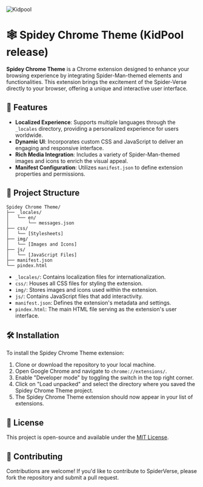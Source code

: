 ![Kidpool](https://raw.githubusercontent.com/MdRaihanHasan/Spidey-Chrome-Theme/refs/heads/master/img/128.png)

# 🕸️ Spidey Chrome Theme (KidPool release)

**Spidey Chrome Theme** is a Chrome extension designed to enhance your browsing experience by integrating Spider-Man-themed elements and functionalities. This extension brings the excitement of the Spider-Verse directly to your browser, offering a unique and interactive user interface.

## 🚀 Features

* **Localized Experience**: Supports multiple languages through the `_locales` directory, providing a personalized experience for users worldwide.
* **Dynamic UI**: Incorporates custom CSS and JavaScript to deliver an engaging and responsive interface.
* **Rich Media Integration**: Includes a variety of Spider-Man-themed images and icons to enrich the visual appeal.
* **Manifest Configuration**: Utilizes `manifest.json` to define extension properties and permissions.

## 📁 Project Structure

```
Spidey Chrome Theme/
├── _locales/
│   └── en/
│       └── messages.json
├── css/
│   └── [Stylesheets]
├── img/
│   └── [Images and Icons]
├── js/
│   └── [JavaScript Files]
├── manifest.json
└── pindex.html
```

* `_locales/`: Contains localization files for internationalization.
* `css/`: Houses all CSS files for styling the extension.
* `img/`: Stores images and icons used within the extension.
* `js/`: Contains JavaScript files that add interactivity.
* `manifest.json`: Defines the extension's metadata and settings.
* `pindex.html`: The main HTML file serving as the extension's user interface.

## 🛠️ Installation

To install the Spidey Chrome Theme extension:

1. Clone or download the repository to your local machine.
2. Open Google Chrome and navigate to `chrome://extensions/`.
3. Enable "Developer mode" by toggling the switch in the top right corner.
4. Click on "Load unpacked" and select the directory where you saved the Spidey Chrome Theme project.
5. The Spidey Chrome Theme extension should now appear in your list of extensions.

## 📄 License

This project is open-source and available under the [MIT License](LICENSE).

## 🤝 Contributing

Contributions are welcome! If you'd like to contribute to SpiderVerse, please fork the repository and submit a pull request.
